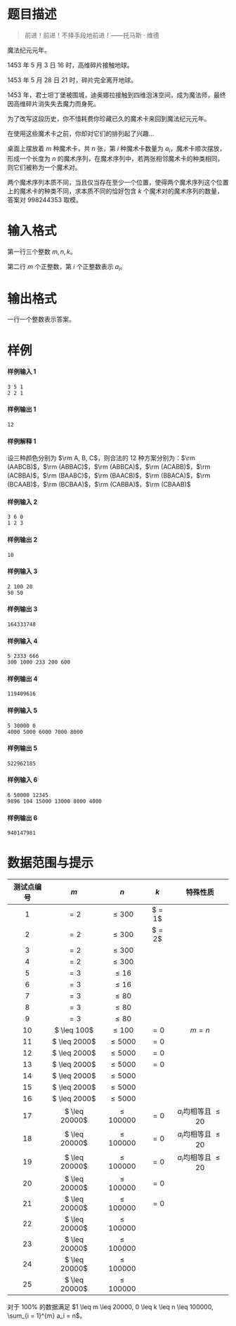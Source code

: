 
# 题目描述

> 前进！前进！不择手段地前进！——托马斯 · 维德

魔法纪元元年。

1453 年 5 月 3 日 16 时，高维碎片接触地球。

1453 年 5 月 28 日 21 时，碎片完全离开地球。

1453 年，君士坦丁堡被围城，迪奥娜拉接触到四维泡沫空间，成为魔法师，最终因高维碎片消失失去魔力而身死。

为了改写这段历史，你不惜耗费你珍藏已久的魔术卡来回到魔法纪元元年。

在使用这些魔术卡之前，你却对它们的排列起了兴趣...

桌面上摆放着 $m$ 种魔术卡，共 $n$ 张，第 $i$ 种魔术卡数量为 $a_i$，魔术卡顺次摆放，形成一个长度为 $n$ 的魔术序列，在魔术序列中，若两张相邻魔术卡的种类相同，则它们被称为一个魔术对。

两个魔术序列本质不同，当且仅当存在至少一个位置，使得两个魔术序列这个位置上的魔术卡的种类不同，求本质不同的恰好包含 $k$ 个魔术对的魔术序列的数量，答案对 $998244353$ 取模。

# 输入格式

第一行三个整数 $m, n, k$。

第二行 $m$ 个正整数，第 $i$ 个正整数表示 $a_i$。

# 输出格式

一行一个整数表示答案。

# 样例

#### 样例输入 1
```plain
3 5 1
2 2 1
```

#### 样例输出 1
```plain
12
```

#### 样例解释 1

设三种颜色分别为 $\rm A, B, C$，则合法的 $12$ 种方案分别为：$\rm (AABCB)$，$\rm (ABBAC)$，$\rm (ABBCA)$，$\rm (ACABB)$，$\rm (ACBBA)$，$\rm (BAABC)$，$\rm (BAACB)$，$\rm (BBACA)$，$\rm (BCAAB)$，$\rm (BCBAA)$，$\rm (CABBA)$，$\rm (CBAAB)$


#### 样例输入 2
```plain
3 6 0
1 2 3
```

#### 样例输出 2
```plain
10
```

#### 样例输入 3
```plain
2 100 20
50 50
```

#### 样例输出 3
```plain
164333748
```

#### 样例输入 4
```plain
5 2333 666
300 1000 233 200 600
```

#### 样例输出 4
```plain
119409616
```

#### 样例输入 5
```plain
5 30000 0
4000 5000 6000 7000 8000
```

#### 样例输出 5
```plain
522962185
```

#### 样例输入 6
```plain
6 50000 12345
9896 104 15000 13000 8000 4000
```

#### 样例输出 6
```plain
940147981
```


# 数据范围与提示

| 测试点编号 | $m$ | $n$ | $k$ | 特殊性质 |
| :-: | :-: | :-: | :-: | :-: |
| 1 | $=2$ | $\leq 300$ | $ = 1$ | |
| 2 | $=2$ | $\leq 300$ | $ = 2$ | |
| 3 | $=2$ | $\leq 300$ | | |
| 4 | $=2$ | $\leq 300$ | | |
| 5 | $=3$ | $\leq 16$ | | |
| 6 | $=3$ | $\leq 16$ | | |
| 7 | $=3$ | $\leq 80$ | | |
| 8 | $=3$ | $\leq 80$ | | |
| 9 | $=3$ | $\leq 80$ | | |
| 10 | $ \leq 100$ | $\leq 100$ | $= 0$ | $m = n$ |
| 11 | $ \leq 2000$ | $\leq 5000$ | $= 0$ | |
| 12 | $ \leq 2000$ | $\leq 5000$ | $= 0$ | |
| 13 | $ \leq 2000$ | $\leq 5000$ | $= 0$ | |
| 14 | $ \leq 2000$ | $\leq 5000$ | | |
| 15 | $ \leq 2000$ | $\leq 5000$ | | |
| 16 | $ \leq 2000$ | $\leq 5000$ | | |
| 17 | $ \leq 20000$ | $\leq 100000$ | $= 0$|$a_i$均相等且 $\leq 20$ |
| 18 | $ \leq 20000$ | $\leq 100000$ | $= 0$|$a_i$均相等且 $\leq 20$ |
| 19 | $ \leq 20000$ | $\leq 100000$ | $= 0$|$a_i$均相等且 $\leq 20$ |
| 20 | $ \leq 20000$ | $\leq 100000$ | $= 0$| |
| 21 | $ \leq 20000$ | $\leq 100000$ | $= 0$| |
| 22 | $ \leq 20000$ | $\leq 100000$ | | |
| 23 | $ \leq 20000$ | $\leq 100000$ | | |
| 24 | $ \leq 20000$ | $\leq 100000$ |   |   |
| 25 | $ \leq 20000$ | $\leq 100000$ |   |   | |

对于 $100 \%$ 的数据满足 $1 \leq m \leq 20000, 0 \leq k \leq n \leq 100000, \sum_{i = 1}^{m} a_i = n$。


